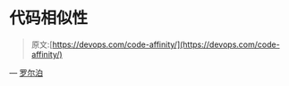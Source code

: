 # 代码相似性

> 原文:[https://devops.com/code-affinity/](https://devops.com/code-affinity/)

— [罗尔泊](https://devops.com/author/breselman/)